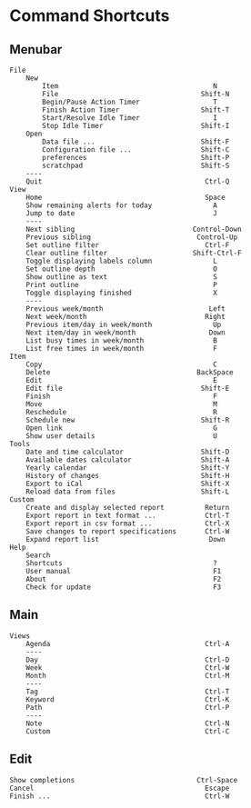 # Command Shortcuts

## Menubar                                                      

    File                                                     
        New                                                  
            Item                                      N      
            File                                   Shift-N   
            Begin/Pause Action Timer                  T      
            Finish Action Timer                    Shift-T   
            Start/Resolve Idle Timer                  I      
            Stop Idle Timer                        Shift-I   
        Open                                                 
            Data file ...                          Shift-F   
            Configuration file ...                 Shift-C   
            preferences                            Shift-P   
            scratchpad                             Shift-S   
        ----                                                 
        Quit                                        Ctrl-Q   
    View                                                     
        Home                                        Space    
        Show remaining alerts for today               A      
        Jump to date                                  J      
        ----                                                 
        Next sibling                             Control-Down
        Previous sibling                          Control-Up 
        Set outline filter                          Ctrl-F   
        Clear outline filter                     Shift-Ctrl-F
        Toggle displaying labels column               L      
        Set outline depth                             O      
        Show outline as text                          S      
        Print outline                                 P      
        Toggle displaying finished                    X      
        ----                                                 
        Previous week/month                          Left    
        Next week/month                             Right    
        Previous item/day in week/month               Up     
        Next item/day in week/month                  Down    
        List busy times in week/month                 B      
        List free times in week/month                 F      
    Item                                                     
        Copy                                          C      
        Delete                                    BackSpace  
        Edit                                          E      
        Edit file                                  Shift-E   
        Finish                                        F      
        Move                                          M      
        Reschedule                                    R      
        Schedule new                               Shift-R   
        Open link                                     G      
        Show user details                             U      
    Tools                                                    
        Date and time calculator                   Shift-D   
        Available dates calculator                 Shift-A   
        Yearly calendar                            Shift-Y   
        History of changes                         Shift-H   
        Export to iCal                             Shift-X   
        Reload data from files                     Shift-L   
    Custom                                                   
        Create and display selected report          Return   
        Export report in text format ...            Ctrl-T   
        Export report in csv format ...             Ctrl-X   
        Save changes to report specifications       Ctrl-W   
        Expand report list                           Down    
    Help                                                     
        Search                                               
        Shortcuts                                     ?      
        User manual                                   F1     
        About                                         F2     
        Check for update                              F3     

## Main                                                         

    Views                                                    
        Agenda                                      Ctrl-A   
        ----                                                 
        Day                                         Ctrl-D   
        Week                                        Ctrl-W   
        Month                                       Ctrl-M   
        ----                                                 
        Tag                                         Ctrl-T   
        Keyword                                     Ctrl-K   
        Path                                        Ctrl-P   
        ----                                                 
        Note                                        Ctrl-N   
        Custom                                      Ctrl-C   

## Edit                                                         

    Show completions                              Ctrl-Space 
    Cancel                                          Escape   
    Finish ...                                      Ctrl-W   
